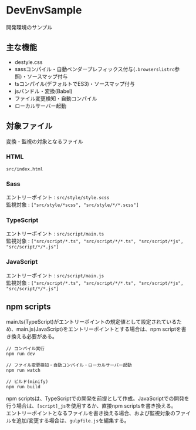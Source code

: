 # DevEnvSample

開発環境のサンプル

## 主な機能

- destyle.css
- sassコンパイル・自動ベンダープレフィックス付与(``.browserslistrc``参照)・ソースマップ付与
- tsコンパイル(デフォルトでES3)・ソースマップ付与
- jsバンドル・変換(Babel)
- ファイル変更検知・自動コンパイル
- ローカルサーバー起動

## 対象ファイル

変換・監視の対象となるファイル  

### HTML

``src/index.html``

### Sass

エントリーポイント : ``src/style/style.scss``  
監視対象 : ``["src/style/*scss", "src/style/*/*.scss"]``

### TypeScript

エントリーポイント : ``src/script/main.ts``  
監視対象 : ``["src/script/*.ts", "src/script/*/*.ts", "src/script/*js", "src/script/*/*.js"]``

### JavaScript

エントリーポイント : ``src/script/main.js``  
監視対象 : ``["src/script/*.ts", "src/script/*/*.ts", "src/script/*js", "src/script/*/*.js"]``

## npm scripts

main.ts(TypeScript)がエントリーポイントの規定値として設定されているため、main.js(JavaScript)をエントリーポイントとする場合は、npm scriptを書き換える必要がある。

```
// コンパイル実行
npm run dev
```

```
// ファイル変更検知・自動コンパイル・ローカルサーバー起動
npm run watch
```

```
// ビルド(minify)
npm run build
```

npm scriptsは、TypeScriptでの開発を前提として作成。JavaScriptでの開発を行う場合は、``[script]_js``を使用するか、直接npm scriptsを書き換える。  
エントリーポイントとなるファイルを書き換える場合、および監視対象のファイルを追加/変更する場合は、``gulpfile.js``を編集する。
